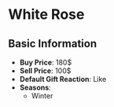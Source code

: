 # White Rose

## Basic Information

- **Buy Price**: 180$
- **Sell Price**: 100$
- **Default Gift Reaction**: Like
- **Seasons**:
  - Winter